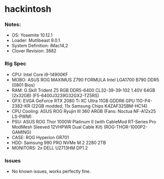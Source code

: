 # hackintosh

### Notes:
 * OS: Yosemite 10.12.1
 * Loader: Mutlibeast 9.0.1
 * System Definition: iMac14,2
 * Clover Revision: 3882


### Rig Spec
 * CPU: Intel Core i9-14900KF
 * MOBO: ASUS ROG MAXIMUS Z790 FORMULA Intel LGA1700 B790 DDR5 (0801 Bios)
 * RAM: G.Skill Trident Z5 RGB DDR5-6400 CL32-39-39-102 1.40V 64GB (2x32GB) (F5-6400J3239G32GX2-TZ5RS)
 * GFX: EVGA GeForce RTX 2080 Ti XC Ultra 11GB GDDR6 GPU 11G-P4-2382-KR (22GB modded, 11x Samsung Chips K4ZAF325BM-HC14)
 * CPU Cooling: ASUS ROG Ryujin III 360 ARGB (Fans: Noctua NF-A12x25 LS-PWM)
 * PSU: ASUS ROG Thor 1000W Platinum II (with CableMod RT-Series Pro ModMesh Sleeved 12VHPWR Dual Cable Kit) (ROG-THOR-1000P2-GAMING)
 * CASE: ROG Hyperion GR701
 * HDD: Samsung 990 PRO NVMe M.2 2280 2TB
 * MONITORS: 2x DELL U2713HM DP1.2


### Issues
 * No known issues, works perfectly fine.
